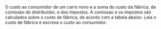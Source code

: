 O custo ao consumidor de um carro novo e a soma do custo da fábrica, da comissão do distribuidor, e dos impostos. 
A comissao e os impostos são calculados sobre o custo de fábrica, de acordo com a tabela abaixo. 
Leia o custo de fábrica e escreva o custo ao consumidor.
